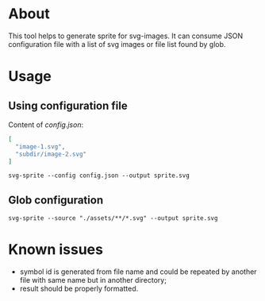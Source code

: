 # About

This tool helps to generate sprite for svg-images. It can consume JSON configuration file with a list of svg images or
file list found by glob.

# Usage

## Using configuration file

Content of *config.json*:
```json
[
  "image-1.svg",
  "subdir/image-2.svg"
]
```

```shell
svg-sprite --config config.json --output sprite.svg
```

## Glob configuration

```shell
svg-sprite --source "./assets/**/*.svg" --output sprite.svg
```

# Known issues

- symbol id is generated from file name and could be repeated by another file with same name but in another directory;
- result should be properly formatted.
